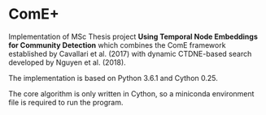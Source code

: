 # ComE+
Implementation of MSc Thesis project
**Using Temporal Node Embeddings for Community Detection**
which combines the ComE framework established by Cavallari et al. (2017) with dynamic CTDNE-based search developed by Nguyen et al. (2018).

The implementation is based on Python 3.6.1 and Cython 0.25.

The core algorithm is only written in Cython, so a miniconda environment file is required to run the program. 


